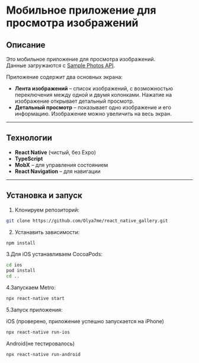 # Мобильное приложение для просмотра изображений


## Описание

Это мобильное приложение для просмотра изображений.  
Данные загружаются с [Sample Photos API](https://www.slingacademy.com/article/sample-photos-free-fake-rest-api-for-practice/).

Приложение содержит два основных экрана:

- **Лента изображений** – список изображений, с возможностью переключения между одной и двумя колонками. Нажатие на изображение открывает детальный просмотр.  
- **Детальный просмотр** – показывает одно изображение и его информацию. Изображение можно увеличить на весь экран.  

---

## Технологии

- **React Native** (чистый, без Expo)  
- **TypeScript**  
- **MobX** – для управления состоянием  
- **React Navigation** – для навигации  

---

## Установка и запуск

1. Клонируем репозиторий:

```bash
git clone https://github.com/Olya7me/react_native_gallery.git
```

2. Устанавить зависимости:

```bash
npm install
```

3.Для iOS устанавливаем CocoaPods:

```bash
cd ios
pod install
cd ..
```

4.Запускаем Metro:

```bash
npx react-native start
```
5.Запуск приложения:

iOS (проверено, приложение успешно запускается на iPhone)

```bash
npx react-native run-ios
```
Android(не тестировалось)

```bash
npx react-native run-android
```
